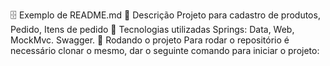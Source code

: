 🗄️ Exemplo de README.md
📝 Descrição
Projeto para cadastro de produtos, Pedido, Itens de pedido
🔧 Tecnologias utilizadas
Springs: Data, Web, MockMvc. Swagger.
🚀 Rodando o projeto
Para rodar o repositório é necessário clonar o mesmo, dar o seguinte comando para iniciar o projeto:
